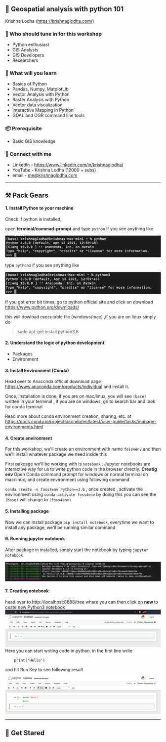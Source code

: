 


## 📢 Geospatial analysis with python 101 

Krishna Lodha (https://krishnaglodha.com/)



### 👤 Who should tune in for this workshop
- Python enthusiast
- GIS Analysts
- GIS Developers 
- Researchers 


### 📖 What will you learn
- Basics of Python
- Pandas, Numpy, MatplotLib
- Vector Analysis with Python 
- Raster Analysis with Python
- Vector data visualization
- Interactive Mapping in Python
- GDAL and OGR command line tools

### 📦 Prerequisite 
- Basic GIS knowledge

### 🤝 Connect with me 
- LinkedIn - https://www.linkedin.com/in/krishnaglodha/
- YouTube - Krishna Lodha (12000 + subs)
- email - me@krishnaglodha.com


---------------------------------------------------------------------------------------------------------------------

## ⚒️ Pack Gears


#### 1. Install Python to your machine

Check if python is installed, 

open <b>terminal/commad-prompt</b> and type `python` if you see anything like

<img src='data/screenshots/pythonInstalled.png' >

type `python3` if you see anything like

<img src='data/screenshots/python3Ins.png' >

If you got error bit times, go to python official site and click on download https://www.python.org/downloads/

this will dowload executable file (windows/mac) ,if you are on linux simply do 
> sudo apt-get install python3.8


#### 2. Understand the logic of python development

- Packages 
- Environment



#### 3. Install Environment (Conda)
Head over to Anaconda official download page https://www.anaconda.com/products/individual and install it. 

Once, installation is done, if you are on mac/linux, you will see `(base)` written in your terminal , if you are on windows, go to search bar and look for conda terminal

Read more about conda environment creation, sharing, etc. at https://docs.conda.io/projects/conda/en/latest/user-guide/tasks/manage-environments.html


#### 4. Create environment
For this workshop, we'll create an environment with name `foss4env` and then we'll install whatever package we need inside this

First pakcage we'll be working with is `notebook` . Jupyter notebooks are interactive way for us to write python code in the browser directly.
<b> Creatig env </b> 
Open Conda command prompt for windows or normal terminal  on mac/linux, and create environment using following command

`conda create -n foss4env Python==3.6` , once created , activate the environment using `conda activate foss4env` by doing this you can see the `(base)` will change to `(foss4env)`

#### 5. Installing package

Now we can install package `pip install notebook`, everytime we want to install any package, we'll be running similar command

#### 6. Running jupyter notebook

After package in installed, simply start the notebook by typing `jupyter notebook`

<img src='data/screenshots/notebook.png'  >



#### 7. Creating notebook

head over to http://localhost:8888/tree where you can then click on <b>new </b> to ceate new Python3 notebook
<img src='data/screenshots/note.png'  >
Here you can start writing code in python, in the first line write

```
    print('Hello')
```
and hit Run Key to see following result

<img src='data/screenshots/hello.png'  >


---------------------------------------------------------------------------------------------------------------------

## 🚀 Get Stared


